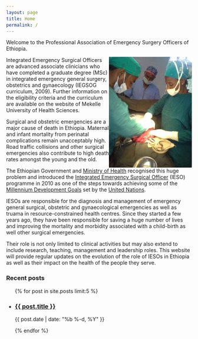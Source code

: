 ```yaml
---
layout: page
title: Home
permalink: /
---
```

Welcome to the Professional Association of Emergency Surgery Officers of Ethiopia.

<img style="float: right;" src="assets/images/2014_02_02_laparotomy_operation_300.jpg">

Integrated Emergency Surgical Officers are advanced associate clinicians who have completed a graduate degree (MSc) in integrated emergency general surgery, obstetrics and gynaecology (IEGSOG curriculum, 2009). Further information on the eligibility criteria and the curriculum are available on the website of Mekelle University of Health Sciences.

Surgical and obstetric emergencies are a major cause of death in Ethiopia. 
Maternal and infant mortality from perinatal complications remain unacceptably high. 
Road traffic collisions and other surgical emergencies also contribute to high death rates amongst the young and the old.

The Ethiopian Government and [Ministry of Health](http://www.moh.gov.et) recognised this huge problem and introduced the [Integrated Emergency Surgical Officer](http://www.moh.gov.et/en_GB/ieso) (IESO) programme in 2010 as one of the steps towards achieving some of the [Millennium Development Goals](http://www.un.org/millenniumgoals) set by the [United Nations](http://www.un.org).

IESOs are responsible for the diagnosis and management of emergency general surgical, obstetric and gynaecological emergencies as well as truama in resource-constrained health centres. Since they started a few years ago, they have been responsible for saving a huge number of lives and improving the mortality and morbidity associated with a child-birth as well other surgical emergencies.

Their role is not only limited to clinical activities but may also extend to include research, teaching, management and leadership roles. This website will provide regular updates on the evolution of the role of IESOs in Ethiopia as well as their impact on the health of the people they serve.

### Recent posts

<ul class="c-archives__list">
{% for post in site.posts limit:5 %}
<li class="c-archives__item">
<div>
    <h3><a href="{{ post.url | prepend: site.baseurl }}">{{ post.title }}</a></h3>
    <p>{{ post.date | date: "%b %-d, %Y" }}</p>
</div>
</li>
{% endfor %}
